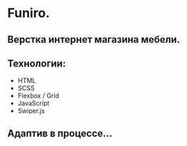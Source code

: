 # Funiro.

## Верстка интернет магазина мебели.

## Технологии:

- HTML
- SCSS
- Flexbox / Grid
- JavaScript
- Swiper.js

## Адаптив в процессе...

